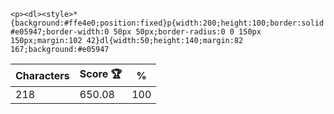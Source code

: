 `<p><dl><style>*{background:#ffe4e0;position:fixed}p{width:200;height:100;border:solid #e05947;border-width:0 50px 50px;border-radius:0 0 150px 150px;margin:102 42}dl{width:50;height:140;margin:82 167;background:#e05947`

| Characters | Score 🏆 | %   |
| ---------- | -------- | --- |
| 218        | 650.08   | 100 |
